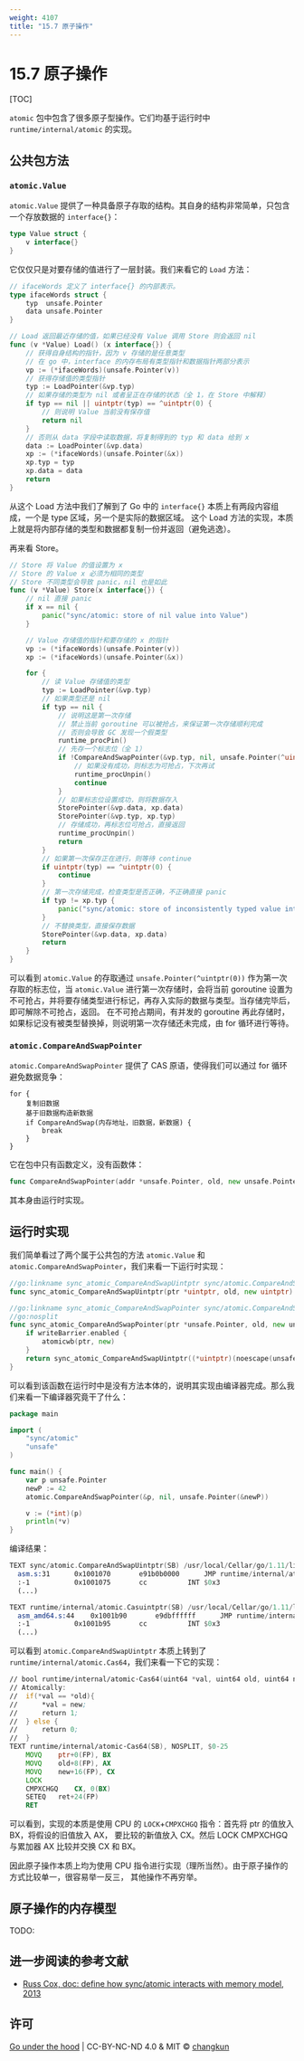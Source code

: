 ```yaml
---
weight: 4107
title: "15.7 原子操作"
---
```


# 15.7 原子操作

[TOC]

`atomic` 包中包含了很多原子型操作。它们均基于运行时中 `runtime/internal/atomic` 的实现。

## 公共包方法

### `atomic.Value`

`atomic.Value` 提供了一种具备原子存取的结构。其自身的结构非常简单，只包含一个存放数据的 `interface{}`：

```go
type Value struct {
	v interface{}
}
```

它仅仅只是对要存储的值进行了一层封装。我们来看它的 `Load` 方法：

```go
// ifaceWords 定义了 interface{} 的内部表示。
type ifaceWords struct {
	typ  unsafe.Pointer
	data unsafe.Pointer
}

// Load 返回最近存储的值，如果已经没有 Value 调用 Store 则会返回 nil
func (v *Value) Load() (x interface{}) {
	// 获得自身结构的指针，因为 v 存储的是任意类型
	// 在 go 中，interface 的内存布局有类型指针和数据指针两部分表示
	vp := (*ifaceWords)(unsafe.Pointer(v))
	// 获得存储值的类型指针
	typ := LoadPointer(&vp.typ)
	// 如果存储的类型为 nil 或者呈正在存储的状态（全 1，在 Store 中解释）
	if typ == nil || uintptr(typ) == ^uintptr(0) {
		// 则说明 Value 当前没有保存值
		return nil
	}
	// 否则从 data 字段中读取数据，将复制得到的 typ 和 data 给到 x
	data := LoadPointer(&vp.data)
	xp := (*ifaceWords)(unsafe.Pointer(&x))
	xp.typ = typ
	xp.data = data
	return
}
```

从这个 Load 方法中我们了解到了 Go 中的 `interface{}` 本质上有两段内容组成，一个是 type 区域，另一个是实际的数据区域。
这个 Load 方法的实现，本质上就是将内部存储的类型和数据都复制一份并返回（避免逃逸）。

再来看 Store。

```go
// Store 将 Value 的值设置为 x
// Store 的 Value x 必须为相同的类型
// Store 不同类型会导致 panic，nil 也是如此
func (v *Value) Store(x interface{}) {
	// nil 直接 panic
	if x == nil {
		panic("sync/atomic: store of nil value into Value")
	}

	// Value 存储值的指针和要存储的 x 的指针
	vp := (*ifaceWords)(unsafe.Pointer(v))
	xp := (*ifaceWords)(unsafe.Pointer(&x))

	for {
		// 读 Value 存储值的类型
		typ := LoadPointer(&vp.typ)
		// 如果类型还是 nil
		if typ == nil {
			// 说明这是第一次存储
			// 禁止当前 goroutine 可以被抢占，来保证第一次存储顺利完成
			// 否则会导致 GC 发现一个假类型
			runtime_procPin()
			// 先存一个标志位（全 1）
			if !CompareAndSwapPointer(&vp.typ, nil, unsafe.Pointer(^uintptr(0))) {
				// 如果没有成功，则标志为可抢占，下次再试
				runtime_procUnpin()
				continue
			}
			// 如果标志位设置成功，则将数据存入
			StorePointer(&vp.data, xp.data)
			StorePointer(&vp.typ, xp.typ)
			// 存储成功，再标志位可抢占，直接返回
			runtime_procUnpin()
			return
		}
		// 如果第一次保存正在进行，则等待 continue
		if uintptr(typ) == ^uintptr(0) {
			continue
		}
		// 第一次存储完成，检查类型是否正确，不正确直接 panic
		if typ != xp.typ {
			panic("sync/atomic: store of inconsistently typed value into Value")
		}
		// 不替换类型，直接保存数据
		StorePointer(&vp.data, xp.data)
		return
	}
}
```

可以看到 `atomic.Value` 的存取通过 `unsafe.Pointer(^uintptr(0))` 作为第一次存取的标志位，当 `atomic.Value`
进行第一次存储时，会将当前 goroutine 设置为不可抢占，并将要存储类型进行标记，再存入实际的数据与类型。当存储完毕后，即可解除不可抢占，返回。
在不可抢占期间，有并发的 goroutine 再此存储时，如果标记没有被类型替换掉，则说明第一次存储还未完成，由 for 循环进行等待。

### `atomic.CompareAndSwapPointer`

`atomic.CompareAndSwapPointer` 提供了 CAS 原语，使得我们可以通过 for 循环避免数据竞争：

```
for {
	复制旧数据
	基于旧数据构造新数据
	if CompareAndSwap(内存地址，旧数据，新数据) {
		break
	}
}
```

它在包中只有函数定义，没有函数体：

```go
func CompareAndSwapPointer(addr *unsafe.Pointer, old, new unsafe.Pointer) (swapped bool)
```

其本身由运行时实现。

## 运行时实现

我们简单看过了两个属于公共包的方法 `atomic.Value` 和 `atomic.CompareAndSwapPointer`，我们来看一下运行时实现：

```go
//go:linkname sync_atomic_CompareAndSwapUintptr sync/atomic.CompareAndSwapUintptr
func sync_atomic_CompareAndSwapUintptr(ptr *uintptr, old, new uintptr) bool

//go:linkname sync_atomic_CompareAndSwapPointer sync/atomic.CompareAndSwapPointer
//go:nosplit
func sync_atomic_CompareAndSwapPointer(ptr *unsafe.Pointer, old, new unsafe.Pointer) bool {
	if writeBarrier.enabled {
		atomicwb(ptr, new)
	}
	return sync_atomic_CompareAndSwapUintptr((*uintptr)(noescape(unsafe.Pointer(ptr))), uintptr(old), uintptr(new))
}
```

可以看到该函数在运行时中是没有方法本体的，说明其实现由编译器完成。那么我们来看一下编译器究竟干了什么：

```go
package main

import (
	"sync/atomic"
	"unsafe"
)

func main() {
	var p unsafe.Pointer
	newP := 42
	atomic.CompareAndSwapPointer(&p, nil, unsafe.Pointer(&newP))

	v := (*int)(p)
	println(*v)
}
```

编译结果：

```asm
TEXT sync/atomic.CompareAndSwapUintptr(SB) /usr/local/Cellar/go/1.11/libexec/src/sync/atomic/asm.s
  asm.s:31		0x1001070		e91b0b0000		JMP runtime/internal/atomic.Casuintptr(SB)	
  :-1			0x1001075		cc			INT $0x3					
  (...)

TEXT runtime/internal/atomic.Casuintptr(SB) /usr/local/Cellar/go/1.11/libexec/src/runtime/internal/atomic/asm_amd64.s
  asm_amd64.s:44	0x1001b90		e9dbffffff		JMP runtime/internal/atomic.Cas64(SB)	
  :-1			0x1001b95		cc			INT $0x3				
  (...)
```

可以看到 `atomic.CompareAndSwapUintptr` 本质上转到了 `runtime/internal/atomic.Cas64`，我们来看一下它的实现：

```asm
// bool	runtime∕internal∕atomic·Cas64(uint64 *val, uint64 old, uint64 new)
// Atomically:
//	if(*val == *old){
//		*val = new;
//		return 1;
//	} else {
//		return 0;
//	}
TEXT runtime∕internal∕atomic·Cas64(SB), NOSPLIT, $0-25
	MOVQ	ptr+0(FP), BX
	MOVQ	old+8(FP), AX
	MOVQ	new+16(FP), CX
	LOCK
	CMPXCHGQ	CX, 0(BX)
	SETEQ	ret+24(FP)
	RET
```

可以看到，实现的本质是使用 CPU 的 `LOCK`+`CMPXCHGQ` 指令：首先将 ptr 的值放入 BX，将假设的旧值放入 AX，
要比较的新值放入 CX。然后 LOCK CMPXCHGQ 与累加器 AX 比较并交换 CX 和 BX。

因此原子操作本质上均为使用 CPU 指令进行实现（理所当然）。由于原子操作的方式比较单一，很容易举一反三，
其他操作不再穷举。

## 原子操作的内存模型

TODO:

## 进一步阅读的参考文献

- [Russ Cox, doc: define how sync/atomic interacts with memory model, 2013](https://github.com/golang/go/issues/5045)

## 许可

[Go under the hood](https://github.com/changkun/go-under-the-hood) | CC-BY-NC-ND 4.0 & MIT &copy; [changkun](https://changkun.de)